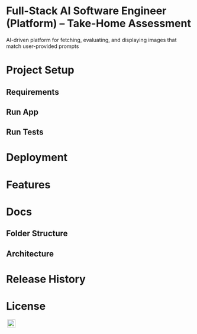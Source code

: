 # Full-Stack AI Software Engineer (Platform) – Take-Home Assessment

AI-driven platform for fetching, evaluating, and displaying images that match user-provided prompts

# Project Setup

## Requirements

## Run App

## Run Tests

# Deployment

# Features

# Docs

## Folder Structure

## Architecture

# Release History

# License

<img style="height:22px!important;margin-left:3px;vertical-align:text-bottom;" src="https://mirrors.creativecommons.org/presskit/icons/cc.svg?ref=chooser-v1">